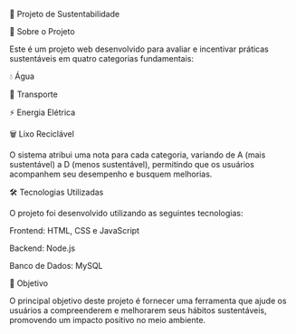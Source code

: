🌱 Projeto de Sustentabilidade

📌 Sobre o Projeto

Este é um projeto web desenvolvido para avaliar e incentivar práticas sustentáveis em quatro categorias fundamentais:

💧 Água

🚗 Transporte

⚡ Energia Elétrica

🗑️ Lixo Reciclável

O sistema atribui uma nota para cada categoria, variando de A (mais sustentável) a D (menos sustentável), permitindo que os usuários acompanhem seu desempenho e busquem melhorias.

🛠️ Tecnologias Utilizadas

O projeto foi desenvolvido utilizando as seguintes tecnologias:

Frontend: HTML, CSS e JavaScript

Backend: Node.js

Banco de Dados: MySQL

🎯 Objetivo

O principal objetivo deste projeto é fornecer uma ferramenta que ajude os usuários a compreenderem e melhorarem seus hábitos sustentáveis, promovendo um impacto positivo no meio ambiente.
